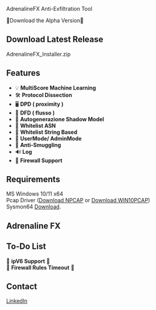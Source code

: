 
AdrenalineFX Anti-Exfiltration Tool

💾Download the Alpha Version💾

## Download Latest Release 
AdrenalineFX_Installer.zip

## Features
- 💡 **MultiScore Machine Learning**<br>
- 🛠️ **Protocol Dissection**<br>
- 🖥️ **DPD ( proximity )** <br>
- 📝 **DFD ( flusso )**<br>
- 🔄 **Autogenerazione Shadow Model**<br>
- 🧾 **Whitelist ASN**<br>
- 🧾 **Whitelist String Based**<br>
- 🐤 **UserMode/ AdminMode**<br>
- 🛑 **Anti-Smuggling**<br>
- 🔊 **Log**<br>
- 🚀 **Firewall Support**<br>


## Requirements
MS Windows 10/11 x64<br>
Pcap Driver ([Download NPCAP](https://npcap.com/#download) or [Download WIN10PCAP](https://www.win10pcap.org/))<br>
Sysmon64 [Download](https://learn.microsoft.com/en-us/sysinternals/downloads/sysmon).<br>
    

## Adrenaline FX





## To-Do List
:penguin: **ipV6 Support** :penguin:<br>
:penguin: **Firewall Rules Timeout** :penguin:<br>


## Contact
[LinkedIn](https://www.linkedin.com/in/roberto-m-7b8314149)



